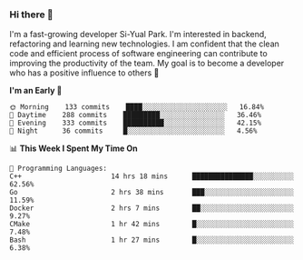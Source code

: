 ### Hi there 👋


I'm a fast-growing developer Si-Yual Park. I'm interested in backend, refactoring and learning new technologies. I am confident that the clean code and efficient process of software engineering can contribute to improving the productivity of the team. My goal is to become a developer who has a positive influence to others 🔭

<!--START_SECTION:waka-->
**I'm an Early 🐤** 

```text
🌞 Morning    133 commits    ████░░░░░░░░░░░░░░░░░░░░░   16.84% 
🌆 Daytime    288 commits    █████████░░░░░░░░░░░░░░░░   36.46% 
🌃 Evening    333 commits    ██████████░░░░░░░░░░░░░░░   42.15% 
🌙 Night      36 commits     █░░░░░░░░░░░░░░░░░░░░░░░░   4.56%

```


📊 **This Week I Spent My Time On** 

```text
💬 Programming Languages: 
C++                      14 hrs 18 mins      ███████████████░░░░░░░░░░   62.56% 
Go                       2 hrs 38 mins       ███░░░░░░░░░░░░░░░░░░░░░░   11.59% 
Docker                   2 hrs 7 mins        ██░░░░░░░░░░░░░░░░░░░░░░░   9.27% 
CMake                    1 hr 42 mins        █░░░░░░░░░░░░░░░░░░░░░░░░   7.48% 
Bash                     1 hr 27 mins        █░░░░░░░░░░░░░░░░░░░░░░░░   6.38%

```


<!--END_SECTION:waka-->
